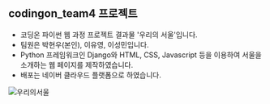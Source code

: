 ## codingon_team4 프로젝트

- 코딩온 파이썬 웹 과정 프로젝트 결과물 '우리의 서울'입니다.
- 팀원은 박현우(본인), 이유영, 이성민입니다. 
- Python 프레임워크인 Django와 HTML, CSS, Javascript 등을 이용하여 서울을 소개하는 웹 페이지를 제작하였습니다.
- 배포는 네이버 클라우드 플랫폼으로 하였습니다.

![우리의서울](https://user-images.githubusercontent.com/46596758/106293378-49086900-6291-11eb-8d14-abba7d9c6c1d.JPG)
